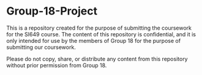 # Group-18-Project

This is a repository created for the purpose of submitting the coursework for the SI649 course. The content of this repository is confidential, and it is only intended for use by the members of Group 18 for the purpose of submitting our coursework.

Please do not copy, share, or distribute any content from this repository without prior permission from Group 18.

